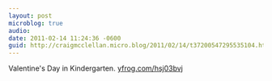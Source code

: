 ```yaml
---
layout: post
microblog: true
audio: 
date: 2011-02-14 11:24:36 -0600
guid: http://craigmcclellan.micro.blog/2011/02/14/t37200547295535104.html
---
```

Valentine's Day in Kindergarten.  [yfrog.com/hsj03bvj](http://yfrog.com/hsj03bvj)
